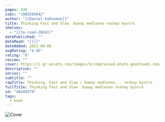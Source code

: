 ```yaml
---
pages: 430
isbn: "1985595842"
author: "[[Daniel Kahneman]]"
title: Thinking Fast and Slow  Dumay medlenno reshay bystro
shelves:
  - "[[to-read-2024]]"
datePublished: ""
dateRead: "[[]]"
dateAdded: 2023-09-06
avgRating: "4.45"
rating: "0"
review: ""
cover: https://i.gr-assets.com/images/S/compressed.photo.goodreads.com/books/1527688447l/40240579._SX318_.jpg
description: ""
series: ""
subtitle: ""
rawTitle: Thinking, Fast and Slow / Dumay medlenno... reshay bystro
fullTitle: Thinking Fast and Slow  Dumay medlenno reshay bystro
id: "40240579"
tags:
  - book
---
```

![Cover](https:&#x2F;&#x2F;i.gr-assets.com&#x2F;images&#x2F;S&#x2F;compressed.photo.goodreads.com&#x2F;books&#x2F;1527688447l&#x2F;40240579._SX318_.jpg)
